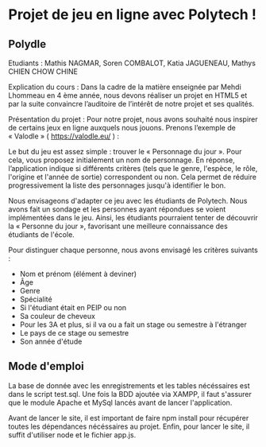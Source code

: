 # Projet de jeu en ligne avec Polytech !

## Polydle
Etudiants : Mathis NAGMAR, Soren COMBALOT, Katia JAGUENEAU, Mathys CHIEN CHOW CHINE

Explication du cours :
Dans la cadre de la matière enseignée par Mehdi Lhommeau en 4 ème année, nous devons réaliser un
projet en HTML5 et par la suite convaincre l’auditoire de l’intérêt de notre projet et ses qualités.

Présentation du projet :
Pour notre projet, nous avons souhaité nous inspirer de certains jeux en ligne auxquels nous jouons.
Prenons l’exemple de « Valodle » ( https://valodle.eu/ ) :

Le but du jeu est assez simple : trouver le « Personnage du jour ». Pour cela, vous proposez
initialement un nom de personnage. En réponse, l’application indique si différents critères (tels que
le genre, l'espèce, le rôle, l'origine et l'année de sortie) correspondent ou non. Cela permet de
réduire progressivement la liste des personnages jusqu'à identifier le bon.

Nous envisageons d'adapter ce jeu avec les étudiants de Polytech. Nous avons fait un sondage et les personnes ayant répondues se voient implémentées dans le jeu.
Ainsi, les étudiants pourraient tenter de découvrir la « Personne du jour », favorisant une meilleure
connaissance des étudiants de l'école.

Pour distinguer chaque personne, nous avons envisagé les critères suivants :
- Nom et prénom (élément à deviner)
- Âge
- Genre
- Spécialité
- Si l'étudiant était en PEIP ou non
- Sa couleur de cheveux
- Pour les 3A et plus, si il va ou a fait un stage ou semestre à l'étranger
- Le pays de ce stage ou semestre
- Son année d'étude


## Mode d'emploi
La base de donnée avec les enregistrements et les tables nécéssaires est dans le script test.sql.
Une fois la BDD ajoutée via XAMPP, il faut s'assurer que le module Apache et MySql lancés avant de lancer l'application.

Avant de lancer le site, il est important de faire npm install pour récupérer toutes les dépendances nécéssaires au projet.
Enfin, pour lancer le site, il suffit d'utiliser node et le fichier app.js.
